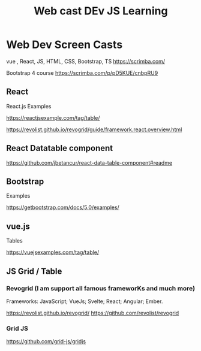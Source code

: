 ﻿---
layout: post
title: Web cast DEv JS Learning 
categories: []
tags: [JS, React, BootStrap, vue, Tables]
---

# Web Dev Screen Casts

vue , React, JS, HTML, CSS, Bootstrap, TS <https://scrimba.com/>

Bootstrap 4 course https://scrimba.com/p/pD5KUE/cnbpRU9 

## React

React.js Examples 

<https://reactjsexample.com/tag/table/>

https://revolist.github.io/revogrid/guide/framework.react.overview.html

## React Datatable component 

<https://github.com/jbetancur/react-data-table-component#readme>


## Bootstrap 

Examples 

<https://getbootstrap.com/docs/5.0/examples/>


## vue.js

Tables

<https://vuejsexamples.com/tag/table/>


## JS Grid / Table 

### Revogrid (I am support all famous frameworKs and much more) 
Frameworks:    JavaScript;    VueJs;    Svelte;    React;    Angular;    Ember.


<https://revolist.github.io/revogrid/> 
https://github.com/revolist/revogrid

### Grid JS 
<https://github.com/grid-js/gridjs>

